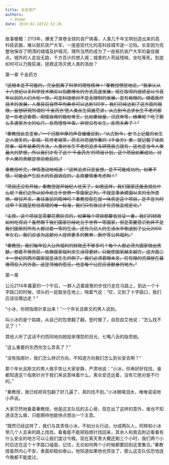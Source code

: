 ```yaml
---
title: 长安丧尸
authors:
  - Shawn
date: 2019-02-18T22:32:26
---
```


故事梗概：2113年，爆发了席卷全球的丧尸病毒，人类几千年文明创造出来的高科技武器，难以抵抗丧尸大军，一座座现代化的高科技城市逐一沦陷。长安因为完整地保存了明清的城墙及护城河，理所当然的成为了一座抵抗丧尸大军的最佳据点。城外的人走投无路，千方百计的想入城；城里的人苟延残喘，坐吃等死。到底如何可以力挽狂澜，拯救这场灭绝人类的浩劫？

<!-- more -->

第一章 千金药方

~~“这根本是不可能的，完全脱离了科学的理性精神！”秦教授愤怒地说，“我承认从十八世纪以来科学技术确实以指数增长的方式高速发展，现在取得的成绩足以令百年以前的人们大吃一惊，可是科技绝对不是无限制的发展，是有局限的。随着医疗技术的发展，人类目前自然平均寿命可以达到120岁，我们已经达到了这方面的极限，妄想研究所谓的‘千金药方’使人类永生简直荒谬，从古到今追求长生不老的都是一些老迈昏聩、刚愎自用的极权帝王，比如秦始皇、汉武帝等，结果呢？吃了那么多道家方士的仙丹，反而慢性中毒，非但没有长生，反而夭寿了！”~~

~~“秦教授此言差矣，”一个沉稳中厚的声音缓缓说到，“从古到今，史书上记载的长生之人很多的，彭祖、陈抟老祖等，药王孙思邈所著的《千金方》里，就记载了祛病除害、延年益寿的方法，人类对长生不老的追求与研究自古就有，这也是当今人类最大的梦想，所以我们才有了这个‘千金药方’的项目计划，这个项目如果成功，对于人类的贡献是空前绝后的。”~~

~~秦教授听完，神情激动地喊道：“这种追求只是妄想，是不可能成功的。如果不慎，可能会产生巨大的负面效应的，主席要慎重考虑啊！”~~

~~“项目还没有开始，秦教授就开始杞人忧天了，如若这样，我们国家还能去搞些什么呢？我们之所以如今屹立于世界一等国家之列，不就是秉承建国以来的无所畏惧、继往开来、勇往直前的精神吗？秦教授现在就一味否定这个项目，是不是为时过早？实践是检验真理的唯一标准，我们只有做过才有资格盖棺定论。”~~

~~“主席，这个项目是需要花费巨资的，如果每个项目都要去验证一番，我们的财政如何吃得消？虽然眼下我们国家已经屹立于世界一等国家，但是需要意识到并不是我们国家的所有人都过着一等的生活，还有几亿人的生活水平倒退到了公元2000年左右，我们应该为这部分人提供更多的教育、医疗等公共福利。”~~

~~“秦教授，我们每年投入公共福利的财政还不够多吗？每个人都必须为国家做出贡献，想着不劳而获、依靠国家福利来生活得更好，只能使国家越来越穷，这方面二十一世纪的西方国家就是活生生的例子。我们必须着眼未来，将有限的资源放在最值得投入的方面，这是领袖的意见，也是每个公民应该献身的地方。”~~

第一章

公元2114年暮夏的一个午后，一群人迈着疲惫的步伐行走在马路上，到达一个十字路口的时候，领头的一屁股坐在地上，喘着气说：“哎，又到了十字路口，我们应该往哪边走？”

“小冰，你把指南针拿出来！”一个年长且斯文的男人说到。

叫小冰的是个姑娘，从自己的包里翻了翻，登时傻了，自怨自艾地说：“怎么找不见了！”

其他人听了这话不约而同地向她投来埋怨的目光，七嘴八舌的指责她。

“这么重要的东西你怎么弄丢了？”

“没有指南针，我们怎么辨识方向，不知道方向我们怎么到长安去啊？”

那个年长且斯文的男人做手势让大家安静，严肃地说：“小冰，你再好好找找，谁都知道这个指南针对于我们来说意味着什么，离长安还远着，没有它绝对是不行的。”

“秦教授，我已经把背包翻了好几遍了，真的找不到。”小冰眼噙泪水，唯唯诺诺地小声说。

大家茫然地看着秦教授，他是这支队伍的主心骨，现在出了这样的意外，谁也不知道该怎么做，只能期待他能快点想出一个主意。

“既然已经这样了，我们与其责怪小冰，不如分头行动，分成两队人，阿辉和小冰带几个人去来的路上找找，看看能不能把指南针找回来，其余人和我去附近看看有什么安全的地方可以让我们度过今晚。现在离天黑大概还剩三个小时，我们两个小时后还在这个十字路口碰面，记住，无论如何两个小时候都要回到这里集合。”秦教授虽然内心不安，表面却稳如泰山，他知道如果他也慌张了，那么这支队伍恐怕连今晚都不能度过。